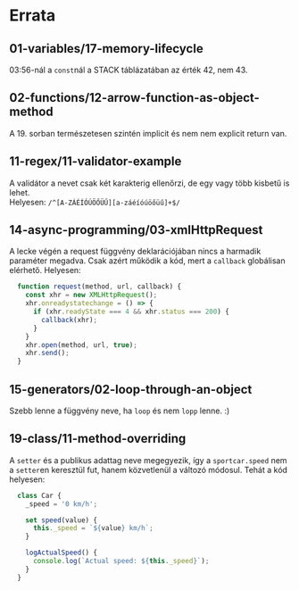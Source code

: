 # Errata
## 01-variables/17-memory-lifecycle
03:56-nál a `const`nál a STACK táblázatában az érték 42, nem 43.
## 02-functions/12-arrow-function-as-object-method
A 19. sorban természetesen szintén implicit és nem nem explicit return van.
## 11-regex/11-validator-example
A validátor a nevet csak két karakterig ellenőrzi, de egy vagy több kisbetű is lehet.  
Helyesen: `/^[A-ZÁÉÍÓÚÖŐÜŰ][a-záéíóúöőüű]+$/` 
## 14-async-programming/03-xmlHttpRequest
A lecke végén a request függvény deklarációjában nincs a harmadik paraméter megadva. Csak azért működik a kód, mert a `callback` globálisan elérhető. Helyesen:

```javascript
  function request(method, url, callback) {
    const xhr = new XMLHttpRequest();
    xhr.onreadystatechange = () => {
      if (xhr.readyState === 4 && xhr.status === 200) {
        callback(xhr);
      }
    }
    xhr.open(method, url, true);
    xhr.send();
  }
```
## 15-generators/02-loop-through-an-object
Szebb lenne a függvény neve, ha `loop` és nem `lopp` lenne. :) 
## 19-class/11-method-overriding
A `setter` és a publikus adattag neve megegyezik, így a `sportcar.speed` nem a `setter`en keresztül fut, hanem közvetlenül a változó módosul. Tehát a kód helyesen:

```javascript
  class Car {
    _speed = '0 km/h';

    set speed(value) {
      this._speed = `${value} km/h`;
    }

    logActualSpeed() {
      console.log(`Actual speed: ${this._speed}`);
    }
  }
```
      
